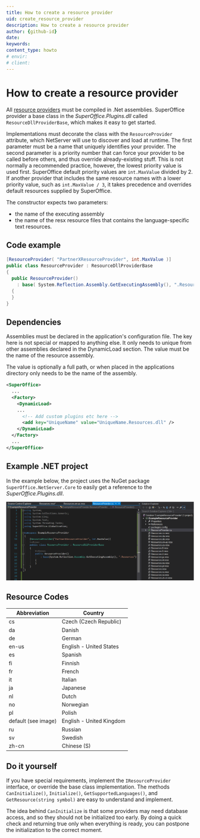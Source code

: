 ```yaml
---
title: How to create a resource provider
uid: create_resource_provider
description: How to create a resource provider
author: {github-id}
date:
keywords:
content_type: howto
# envir:
# client:
---
```


# How to create a resource provider

All [resource providers][1] must be compiled in .Net assemblies. SuperOffice provider a base class in the *SuperOffice.Plugins.dll* called `ResourceDllProviderBase`, which makes it easy to get started.

Implementations must decorate the class with the `ResourceProvider` attribute, which NetServer will use to discover and load at runtime. The first parameter must be a name that uniquely identifies your provider. The second parameter is a priority number that can force your provider to be called before others, and thus override already-existing stuff. This is not normally a recommended practice, however, the lowest priority value is used first. SuperOffice default priority values are `int.MaxValue` divided by 2. If another provider that includes the same resource names with a lower priority value, such as `int.MaxValue / 3`, it takes precedence and overrides default resources supplied by SuperOffice.

The constructor expects two parameters:

* the name of the executing assembly
* the name of the resx resource files that contains the language-specific text resources.

## Code example

```csharp
[ResourceProvider( "PartnerXResourceProvider", int.MaxValue )]
public class ResourceProvider : ResourceDllProviderBase
{
  public ResourceProvider()
    : base( System.Reflection.Assembly.GetExecutingAssembly(), ".Resources" )
  {
  }
}
```

## Dependencies

Assemblies must be declared in the application's configuration file. The key here is not special or mapped to anything else. It only needs to unique from other assemblies declared in the DynamicLoad section. The value must be the name of the resource assembly.

The value is optionally a full path, or when placed in the applications directory only needs to be the name of the assembly.

```XML
<SuperOffice>
  ...
  <Factory>
    <DynamicLoad>
    ...
      <!-- Add custom plugins etc here -->
      <add key="UniqueName" value="UniqueName.Resources.dll" />
    </DynamicLoad>
  </Factory>
  ...
</SuperOffice>
```

## Example .NET project

In the example below, the project uses the NuGet package `SuperOffice.NetServer.Core` to easily get a reference to the *SuperOffice.Plugins.dll*.

![Example .Net project][img1]

## Resource Codes

| Abbreviation | Country |
|---|---|
|cs|Czech (Czech Republic)|
|da|Danish|
|de|German|
|en-us| English - United States|
|es| Spanish|
|fi|Finnish|
|fr|French|
|it|Italian|
|ja|Japanese|
|nl|Dutch|
|no|Norwegian|
|pl|Polish|
|default (see image)|English - United Kingdom|
|ru|Russian|
|sv|Swedish|
|zh-cn|Chinese (S)|

## Do it yourself

If you have special requirements, implement the `IResourceProvider` interface, or override the base class implementation. The methods `CanInitialize()`, `Initialize()`, `GetSupportedLanguages()`, and `GetResource(string symbol)` are easy to understand and implement.

The idea behind `CanInitialize` is that some providers may need database access, and so they should not be initialized too early. By doing a quick check and returning true only when everything is ready, you can postpone the initialization to the correct moment.

<!-- Referenced links -->
[1]: resource-providers.md

<!-- Referenced images -->
[img1]: media/netserver-resource-provider.png
